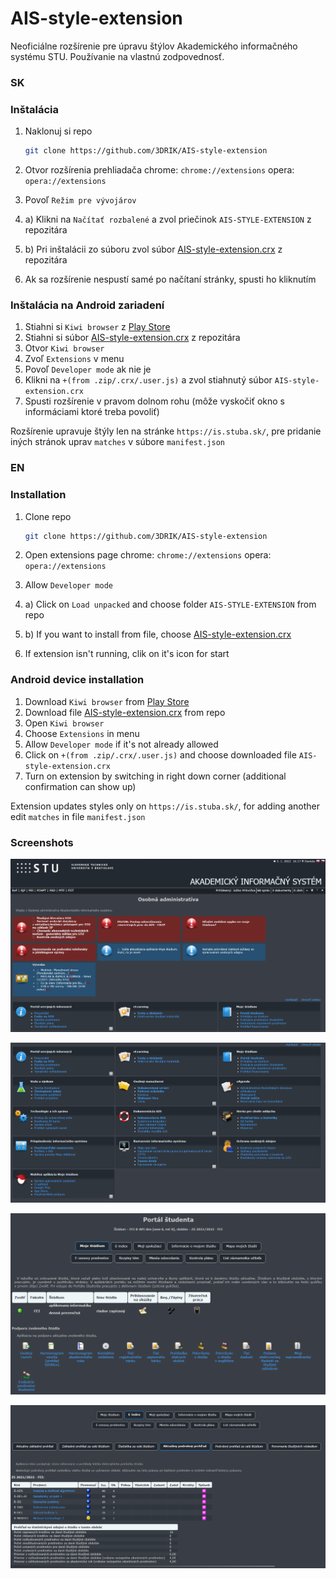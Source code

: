 # AIS-style-extension

Neoficiálne rozšírenie pre úpravu štýlov Akademického informačného systému STU. Používanie na vlastnú zodpovednosť.
### SK
### Inštalácia

1. Naklonuj si repo
   ```sh
   git clone https://github.com/3DRIK/AIS-style-extension
   ```
2. Otvor rozšírenia prehliadača
   chrome: `chrome://extensions`
   opera: `opera://extensions`
   
3. Povoľ `Režim pre vývojárov`
4. a) Klikni na `Načítať rozbalené` a zvol priečinok `AIS-STYLE-EXTENSION` z repozitára
4. b) Pri inštalácii zo súboru zvol súbor  [AIS-style-extension.crx](./AIS-style-extension.crx) z repozitára
5. Ak sa rozšírenie nespustí samé po načítaní stránky, spusti ho kliknutím

### Inštalácia na Android zariadení

1. Stiahni si `Kiwi browser` z [Play Store](https://play.google.com/store/apps/details?id=com.kiwibrowser.browser&hl=sk&gl=US)
2. Stiahni si súbor [AIS-style-extension.crx](./AIS-style-extension.crx) z repozitára 
3. Otvor `Kiwi browser`
4. Zvoľ `Extensions` v menu
5. Povoľ `Developer mode` ak nie je
6. Klikni na `+(from .zip/.crx/.user.js)` a zvol stiahnutý súbor `AIS-style-extension.crx`
7. Spusti rozšírenie v pravom dolnom rohu (môže vyskočiť okno s informáciami ktoré treba povoliť)

Rozšírenie upravuje štýly len na stránke `https://is.stuba.sk/`, pre pridanie iných stránok uprav `matches` v súbore `manifest.json`

### EN
### Installation
1. Clone repo
   ```sh
   git clone https://github.com/3DRIK/AIS-style-extension
   ```
2. Open extensions page
   chrome: `chrome://extensions`
   opera: `opera://extensions`
   
3. Allow `Developer mode`
4. a) Click on `Load unpacked` and choose folder `AIS-STYLE-EXTENSION` from repo
4. b) If you want to install from file, choose  [AIS-style-extension.crx](./AIS-style-extension.crx)
5. If extension isn't running, clik on it's icon for start

### Android device installation

1. Download `Kiwi browser` from [Play Store](https://play.google.com/store/apps/details?id=com.kiwibrowser.browser)
2. Download file [AIS-style-extension.crx](./AIS-style-extension.crx) from repo
3. Open `Kiwi browser`
4. Choose `Extensions` in menu
5. Allow `Developer mode` if it's not already allowed
6. Click on `+(from .zip/.crx/.user.js)` and choose downloaded file `AIS-style-extension.crx`
7. Turn on extension by switching in right down corner (additional confirmation can show up)

Extension updates styles only on `https://is.stuba.sk/`, for adding another edit `matches` in file `manifest.json`

### Screenshots

![Main](./screenshots/main.png?raw=true "Hlavná stránka")

![Menu](./screenshots/main-menu.png?raw=true "Hlavné menu")

![Portal](./screenshots/portal.png?raw=true "Portál študenta")

![index](./screenshots/eindex.png?raw=true "e-index")